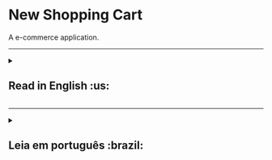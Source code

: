 <h1>New Shopping Cart</h1>
A e-commerce application.

***

<details>
<summary><h2>Read in English :us:</h2></summary><br />
<h3><a href="https://celso-rodrigo.github.io/new-shopping-cart/">Take a look at the project!</a></h3>
<h2>About</h2>
<p>This project is a redesign of <a href="https://github.com/celso-rodrigo/shopping-cart">Shopping Car</a>. Now made with React, this project has more functionality than the old one developed only with JavaScript, HTML, and CSS.</p>
<p>New Shopping Cart is an e-commerce application developed with the help of <a href="https://developers.mercadolivre.com.br/pt_br/itens-e-buscas">Mercado Livre API</a>. In it you can search for products, add or remove them from your cart, and complete the purchase by choosing the desired payment method.</p>
<br/>
  
<br/>

<h2>Installation guide</h2> 
<ol>
  <li>
    <p>Clone the repository</p>
    <pre>git clone git@github.com:celso-rodrigo/new-shopping-cart.git</pre>
  </li>
  <li>
    <p>Open the repository folder</p>
  </li>
  <li>
    <p>Install NPM packages</p>
    <pre>npm install</pre>
  </li>
  <li>
    <p>Start the project</p>
    <pre>npm start</pre>
  </li>
</ol>
</details>

***

<details>
<summary><h2>Leia em português :brazil:</h2></summary><br />
<h3><a href="https://celso-rodrigo.github.io/new-shopping-cart/">Dê uma olhada no projeto!</a></h3>

<h2>Sobre</h2>
<p>Este projeto é uma redesign do projeto <a href="https://github.com/celso-rodrigo/shopping-cart">Shopping Car</a>. Agora feito com React esse projeto possuí mais funcionalidades do que o antigo desenvolvido apenas com JavaScript, HTML e CSS.</p>
<p>New Shopping Cart é uma aplicação de e-commerce desenvolvido com auxílio da <a href="https://developers.mercadolivre.com.br/pt_br/itens-e-buscas">API do mercado livre</a>. Nele você pode buscar por produtos, adicionar ou remover eles ao seu carrinho e finalizar a compra escolhendo o método de pagamento desejado.</p>
<br/>
  
<br/>

<h2>Guia de instalação</h2> 
<ol>
  <li>
    <p>Clone o repositório</p>
    <pre>git clone git@github.com:celso-rodrigo/new-shopping-cart.git</pre>
  </li>
  <li>
    <p>Abra a pasta do repositório</p>
  </li>
  <li>
    <p>Instale as dependências</p>
    <pre>npm install</pre>
  </li>
  <li>
    <p>Inicie o projeto</p>
    <pre>npm start</pre>
  </li>
</ol>
</details>
